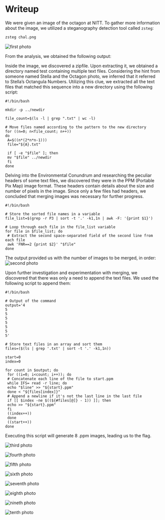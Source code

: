 # Writeup

We were given an image of the octagon at NITT. To gather more information about the image, we utilized a steganography detection tool called `zsteg`:

```bash
zsteg chal.png
```
![first photo](Pictures/1.png)

From the analysis, we obtained the following output:

Inside the image, we discovered a zipfile. Upon extracting it, we obtained a directory named test containing multiple text files. Considering the hint from someone named Stella and the Octagon photo, we inferred that it referred to Stella’s Octangula Numbers. Utilizing this clue, we extracted all the text files that matched this sequence into a new directory using the following script:
```
#!/bin/bash

mkdir -p ../newdir

file_count=$(ls -l | grep ".txt" | wc -l)

# Move files named according to the pattern to the new directory
for ((n=0; n<file_count; n++))
do
 A=$((n*(2*n*n-1)))
 file="${A}.txt"

 if [ -e "$file" ]; then
 mv "$file" ../newdir
 fi
done
```
Delving into the Environmental Conundrum and researching the peculiar headers of some text files, we discovered they were in the PPM (Portable Pix Map) image format. These headers contain details about the size and number of pixels in the image. Since only a few files had headers, we concluded that merging images was necessary for further progress.
```
#!/bin/bash

# Store the sorted file names in a variable
file_list=$(grep -r P3 | sort -t '.' -k1,1n | awk -F: '{print $1}')

# Loop through each file in the file_list variable
for file in $file_list; do
 # Extract the second space-separated field of the second line from each file
 awk 'FNR==2 {print $2}' "$file"
done
```
The output provided us with the number of images to be merged, in order:
![second photo](Pictures/2.png)

Upon further investigation and experimentation with merging, we discovered that there was only a need to append the text files. We used the following script to append them:
```
#!/bin/bash

# Output of the command
output='4
5
5
5
5
5
5
5'

# Store text files in an array and sort them
files=($(ls | grep '.txt' | sort -t '.' -k1,1n))

start=0
index=0

for count in $output; do
 for ((i=0; i<count; i++)); do
 # Concatenate each line of the file to start.ppm
 while IFS= read -r line; do
 echo "$line" >> "${start}.ppm"
 done < "${files[index]}"
 # Append a newline if it's not the last line in the last file
 if [[ $index -ne $((${#files[@]} - 1)) ]]; then
 echo >> "${start}.ppm"
 fi
 ((index++))
 done
 ((start++))
done
```
Executing this script will generate 8 .ppm images, leading us to the flag.

![third photo](Pictures/3.png)

![fourth photo](Pictures/4.png)

![fifth photo](Pictures/5.png)

![sixth photo](Pictures/6.png)

![seventh photo](Pictures/7.png)

![eighth photo](Pictures/8.png)

![nineth photo](Pictures/9.png)

![tenth photo](Pictures/10.png)








